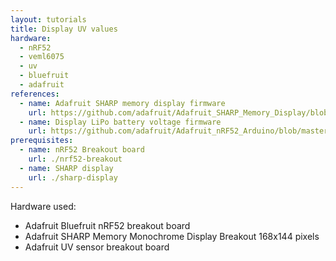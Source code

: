 ```yaml
---
layout: tutorials
title: Display UV values
hardware:
  - nRF52
  - veml6075
  - uv
  - bluefruit
  - adafruit
references:
  - name: Adafruit SHARP memory display firmware
    url: https://github.com/adafruit/Adafruit_SHARP_Memory_Display/blob/master/examples/sharpmemtest/sharpmemtest.ino
  - name: Display LiPo battery voltage firmware
    url: https://github.com/adafruit/Adafruit_nRF52_Arduino/blob/master/libraries/Bluefruit52Lib/examples/Hardware/adc_vbat/adc_vbat.ino
prerequisites:
  - name: nRF52 Breakout board
    url: ./nrf52-breakout
  - name: SHARP display
    url: ./sharp-display
---
```


Hardware used:

- Adafruit Bluefruit nRF52 breakout board
- Adafruit SHARP Memory Monochrome Display Breakout 168x144 pixels
- Adafruit UV sensor breakout board
